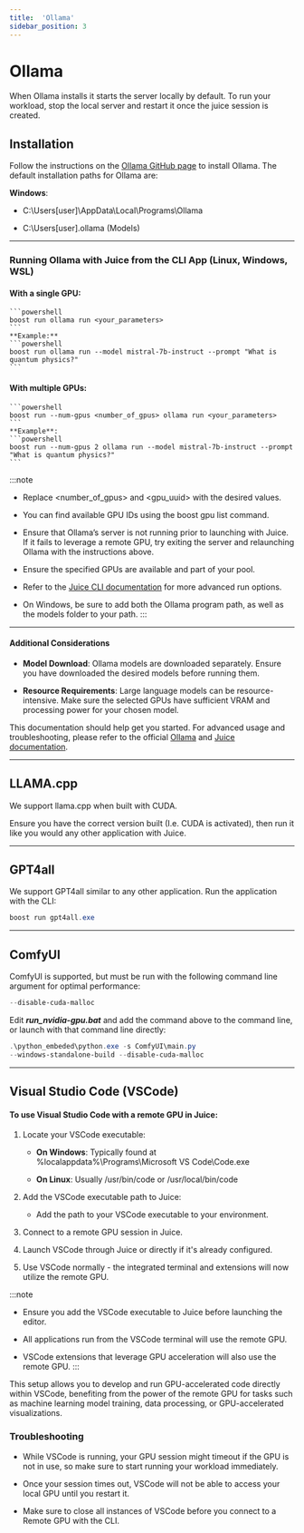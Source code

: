 ```yaml
---
title:  'Ollama'
sidebar_position: 3
---
```

# Ollama

When Ollama installs it starts the server locally by default. To run your workload, stop the local server and restart it once the juice session is created. 

## Installation 

Follow the instructions on the [Ollama GitHub page](https://github.com/ollama/ollama) to install Ollama. The default installation paths for Ollama are: 
 

**Windows**: 

- C:\Users\[user]\AppData\Local\Programs\Ollama 

- C:\Users\[user]\.ollama (Models) 


--------------------
### Running Ollama with Juice from the CLI App (Linux, Windows, WSL) 

#### With a single GPU:

    ```powershell
    boost run ollama run <your_parameters>
    ```
    **Example:**
    ```powershell
    boost run ollama run --model mistral-7b-instruct --prompt "What is quantum physics?"
    ```

#### With multiple GPUs:
    ```powershell
    boost run --num-gpus <number_of_gpus> ollama run <your_parameters>
    ```
    **Example**:
    ```powershell
    boost run --num-gpus 2 ollama run --model mistral-7b-instruct --prompt "What is quantum physics?" 
    ```

:::note
- Replace &lt;number_of_gpus&gt; and &lt;gpu_uuid&gt; with the desired values. 

- You can find available GPU IDs using the boost gpu list command. 

- Ensure that Ollama’s server is not running prior to launching with Juice. If it fails to leverage a remote GPU, try exiting the server and relaunching Ollama with the instructions above. 

- Ensure the specified GPUs are available and part of your pool. 

- Refer to the [Juice CLI documentation](/docs/juice/pro-users/cli-app/cli-app.md) for more advanced run options. 

- On Windows, be sure to add both the Ollama program path, as well as the models folder to your path.
:::


--------------------


#### Additional Considerations 

- **Model Download**: Ollama models are downloaded separately. Ensure you have downloaded the desired models before running them. 

- **Resource Requirements**: Large language models can be resource-intensive. Make sure the selected GPUs have sufficient VRAM and processing power for your chosen model. 

This documentation should help get you started. For advanced usage and troubleshooting, please refer to the official [Ollama](https://github.com/ollama/ollama?tab=readme-ov-file) and [Juice documentation](https://zdocs.datascience.hp.com/docs/boost/intro). 

--------------------

## LLAMA.cpp 

We support llama.cpp when built with CUDA.  

Ensure you have the correct version built (I.e. CUDA is activated), then run it like you would any other application with Juice. 

--------------------

## GPT4all 

We support GPT4all similar to any other application. Run the application with the CLI:

```powershell
boost run gpt4all.exe
```

--------------------

## ComfyUI

ComfyUI is supported, but must be run with the following command line argument for optimal performance:

```powershell
--disable-cuda-malloc 
```
Edit ***run_nvidia-gpu.bat*** and add the command above to the command line, or launch with that command line directly:

```powershell
.\python_embeded\python.exe -s ComfyUI\main.py
--windows-standalone-build --disable-cuda-malloc
```

--------------------
## Visual Studio Code (VSCode) 

#### To use Visual Studio Code with a remote GPU in Juice: 

1. Locate your VSCode executable: 

    - **On Windows**: Typically found at %localappdata%\Programs\Microsoft VS Code\Code.exe 

    - **On Linux**: Usually /usr/bin/code or /usr/local/bin/code
 

2. Add the VSCode executable path to Juice: 

    - Add the path to your VSCode executable to your environment.


3. Connect to a remote GPU session in Juice.

4. Launch VSCode through Juice or directly if it's already configured.

5. Use VSCode normally - the integrated terminal and extensions will now utilize the remote GPU.

 
:::note

- Ensure you add the VSCode executable to Juice before launching the editor.

- All applications run from the VSCode terminal will use the remote GPU. 

- VSCode extensions that leverage GPU acceleration will also use the remote GPU.
:::

This setup allows you to develop and run GPU-accelerated code directly within VSCode, benefiting from the power of the remote GPU for tasks such as machine learning model training, data processing, or GPU-accelerated visualizations.

### Troubleshooting 

- While VSCode is running, your GPU session might timeout if the GPU is not in use, so make sure to start running your workload immediately.  

- Once your session times out, VSCode will not be able to access your local GPU until you restart it. 

- Make sure to close all instances of VSCode before you connect to a Remote GPU with the CLI.           